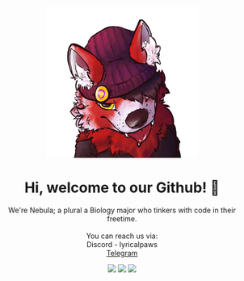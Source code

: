 <!--
- 🔭 I’m currently working on ...
- 🌱 I’m currently learning ...
- 👯 I’m looking to collaborate on ...
- 🤔 I’m looking for help with ...
- 💬 Ask me about ...
- 📫 How to reach me: ...
- 😄 Pronouns: ...
- ⚡ Fun fact: ...
-->
<p align="center">
  <img src="Nebula_Miko_bgless.png" width="300" height="300">
</p>
<h1 align="center">Hi, welcome to our Github! 👋</h1>
<p align="center">
	We're Nebula; a plural a Biology major who tinkers with code in their freetime.<br>
	<br>
	You can reach us via:<br>
 	Discord - lyricalpaws<br>
 	<a href="https://t.me/lyricalpaws">Telegram</a>

<p align="center">
	<img src="https://forthebadge.com/images/badges/built-with-science.png">
	<img src="https://forthebadge.com/images/badges/it-works-dont-know-how.png">
	<img src="https://forthebadge.com/images/badges/contains-tasty-spaghetti-code.png">
</p>
